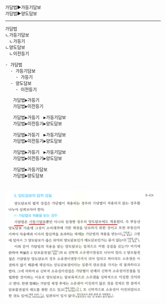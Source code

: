 <link rel="stylesheet" href="../_res/darkmode.css">




가담법▶<span class="r">가등기담보</span>  
가담법▶<span class="r">양도담보</span>  

---
<pre>
가담법
ㄴ가등기담보
ㅤㄴ가등기
ㄴ양도담보
ㅤㄴ이전등기

- 가담법
  - 가등기담보
    - 가등기
  - 양도담보
    - 이전등기
</pre>
<pre>
   가담법▶가등기
   가담법▶이전등기

   가담법▶가등기ㅤ▶가등기담보
   가담법▶이전등기▶양도담보

   가담법▶<span class="r">가등기</span>ㅤ▶가등기담보
   가담법▶<span class="r">이전등기</span>▶양도담보

   가담법▶<span class="r">가등기</span>ㅤ▶<span class="r">가등기담보</span>
   가담법▶<span class="r">이전등기</span>▶<span class="r">양도담보</span>

   가담법▶<span class="r">가등기담보</span>
   가담법▶<span class="r">양도담보</span>
</pre>




#
![가담법-양도담보](가담법-양도담보.png)